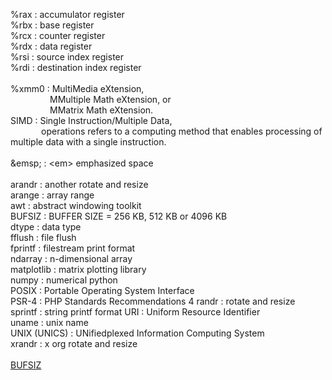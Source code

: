 %rax : accumulator register  
%rbx : base register  
%rcx : counter register  
%rdx : data register  
%rsi : source index register  
%rdi : destination index register  
<br>
%xmm0  : MultiMedia eXtension,  
&ensp;&ensp;&ensp;&ensp;&ensp;&ensp;&ensp;&ensp;&ensp;MMultiple Math eXtension, or  
&ensp;&ensp;&ensp;&ensp;&ensp;&ensp;&ensp;&ensp;&ensp;MMatrix Math eXtension.  
SIMD   : Single Instruction/Multiple Data,  
&ensp;&ensp;&ensp;&ensp;&ensp;&ensp;&ensp;operations refers to a computing method that enables processing of multiple data with a single instruction.  
<br>
\&emsp;      : \<em> emphasized space  
&nbsp;  
arandr       : another rotate and resize  
arange       : array range  
awt          : abstract windowing toolkit  
BUFSIZ       : BUFFER SIZE = 256 KB, 512 KB or 4096 KB  
dtype        : data type  
fflush       : file flush  
fprintf      : filestream print format  
ndarray      : n-dimensional array  
matplotlib   : matrix plotting library  
numpy        : numerical python  
POSIX        : Portable Operating System Interface   
PSR-4        : PHP Standards Recommendations 4 
randr        : rotate and resize  
sprintf      : string printf format
URI          : Uniform Resource Identifier  
uname        : unix name  
UNIX (UNICS) : UNifiedplexed Information Computing System  
xrandr       : x org rotate and resize  
<br>
[BUFSIZ](https://www.google.com/search?q=bufsiz&client=firefox-b-e&sca_esv=557502889&sxsrf=AB5stBhrvrZ0TIaH5AAX4as7THbiLYKNqA%3A1692218169300&ei=OTPdZIGAErugseMP6aWueA&ved=0ahUKEwjBgPT2g-KAAxU7UGwGHemSCw8Q4dUDCA8&uact=5&oq=bufsiz&gs_lp=Egxnd3Mtd2l6LXNlcnAiBmJ1ZnNpejIHECMYigUYJzIKEAAYgAQYFBiHAjIFEAAYgAQyBRAAGIAEMgUQABiABDIFEAAYgAQyBRAAGIAEMgUQABiABDIFEAAYgAQyBRAAGIAESPIKUIsIWIsIcAF4AJABAJgBtQKgAbUCqgEDMy0xuAEDyAEA-AEBwgIJEAAYBxgeGLADwgIKEAAYigUYsAMYQ-IDBBgBIEGIBgGQBgo&sclient=gws-wiz-serp)
